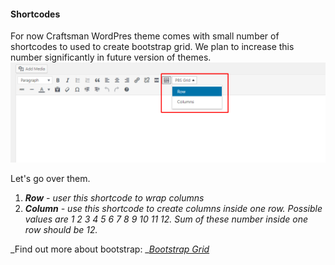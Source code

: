 #### Shortcodes

For now Craftsman WordPres theme comes with small number of shortcodes to used to create bootstrap grid. We plan to increase this number significantly in future version of themes.![](/assets/94.png)

Let's go over them.

1. _**Row** - user this shortcode to wrap columns_
2. _**Column** - use this shortcode to create columns inside one row. Possible values are 1 2 3 4 5 6 7 8 9 10 11 12. Sum of these number inside one row should be 12._

_Find out more about bootstrap: _[_Bootstrap Grid_](https://v4-alpha.getbootstrap.com/layout/grid/)



